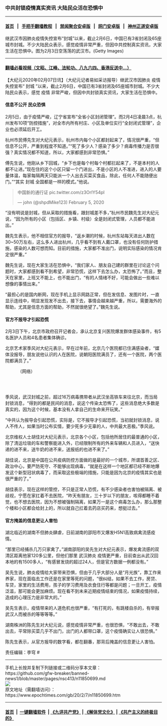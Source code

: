 ### 中共封锁疫情真实资讯 大陆民众活在恐惧中
------------------------

#### [首页](https://github.com/gfw-breaker/banned-news1/blob/master/README.md) &nbsp;&nbsp;|&nbsp;&nbsp; [手把手翻墙教程](https://github.com/gfw-breaker/guides/wiki) &nbsp;&nbsp;|&nbsp;&nbsp; [禁闻聚合安卓版](https://github.com/gfw-breaker/bn-android) &nbsp;&nbsp;|&nbsp;&nbsp; [网门安卓版](https://github.com/oGate2/oGate) &nbsp;&nbsp;|&nbsp;&nbsp; [神州正道安卓版](https://github.com/SzzdOgate/update) 



<div><img alt="" class="aligncenter wp-post-image" src="https://i.epochtimes.com/assets/uploads/2020/02/GettyImages-1198372862-600x400-1.jpg"/>
<div class="red16 caption">
 继武汉市因肺炎疫情失控宣布“封城”以来，截止2月6日，中国已有3省封闭及65座城市封城。不少大陆民众表示，感觉疫情非常严重，但因中共控制真实资讯，大家生活在恐惧中。图为2月3日空荡荡的武汉市。(Getty Images)
</div>
</div><hr/>

#### [翻墙必看视频（文昭、江峰、法轮功、八九六四、香港反送中...）](https://github.com/gfw-breaker/banned-news1/blob/master/pages/link3.md)

<div><p>
 【大纪元2020年02月07日讯】（大纪元记者易如采访报导）继武汉市因肺炎
 <ok href="https://www.epochtimes.com/gb/tag/%E7%96%AB%E6%83%85.html">
  疫情
 </ok>
 失控宣布“
 <ok href="https://www.epochtimes.com/gb/tag/%E5%B0%81%E5%9F%8E.html">
  封城
 </ok>
 ”以来，截止2月6日，中国已有3省封闭及65座城市封城。不少大陆民众表示，感觉
 <ok href="https://www.epochtimes.com/gb/tag/%E7%96%AB%E6%83%85.html">
  疫情
 </ok>
 非常严峻，但因中共封锁真实资讯，大家生活在恐惧中。
</p>
<h4>
 信息不公开 民众恐惧
</h4>
<p>
 2月5日，由于疫情严峻，辽宁省宣布“全省小区封闭管理”。而2月4日凌晨3点，杭州发布10项“防控措施”，对全市内所有村庄、小区及单位实行“全封闭式管理”，企业也必须延后开工。
</p>
<p>
 杭州市民傅先生对大纪元表示，杭州市内每个小区都封起来了，情况很严重，“但信息不公开，严重到程度不知道。”“死了多少人？感染了多少？病毒传播力是否很强？真实情况都不知道，所以，大家都感到非常恐惧。”
</p>
<p>
 傅先生说，他刚从乡下回城，“乡下也是每个村每个村都拦起来了，不是本村的人都不让进。”现在住的这个小区只留一个门进出，不是小区的人不准进，进入的人要量体温，每家每隔两天只能派一个人出去买菜买食品，除此，任何人不能随便出门。”“其实
 <ok href="https://www.epochtimes.com/gb/tag/%E5%B0%81%E5%9F%8E.html">
  封城
 </ok>
 全国都是一样的模式。”他说。
</p>
<blockquote class="twitter-tweet">
 <p dir="ltr" lang="zh">
  中国新的通行证
  <ok href="https://t.co/z3OrlY54pl">
   pic.twitter.com/z3OrlY54pl
  </ok>
 </p>
 <p>
  — john (@shpdMike123)
  <ok href="https://twitter.com/shpdMike123/status/1224924526619676672?ref_src=twsrc%5Etfw">
   February 5, 2020
  </ok>
 </p>
</blockquote>
<p>
 <p>
  “没有明说是封城，但从采取的措施看，跟封城差不多，”杭州市民魏先生对大纪元说，“因为所有的小区（包括区、乡镇、村级）全是封闭式管理，人员都不能进出。”
 </p>
 <p>
  魏先生表示，他不相信官方的报导，“返乡潮的时候，杭州东站每天进出人数在30~50万左右，这么多人进出杭州，几乎看不到有人戴口罩，也没有任何防护措施，感染的人数可想而知。目前的措施，大家都不准出门，说明实际感染的情况肯定很严重。”
 </p>
 <p>
  魏先生说，现在大家生活在恐惧中，“我们家人、朋友自己建的群里在讨论这个问题时，大家都感到看不到希望，非常恐慌，这样下去怎么办，太恐怖了。”而且，整天在家里，上班又不能上，也不能出门，“有的人情绪不好，可能会做出一些难以想像的事情出来。”
 </p>
 <p>
  “最担心的是国内断网，现在手机上显示网路正常，但在发信息、发图片时，一直显示连线中，明显发现发不出去，接下去，事情会越来越严重，所以，需要海外的帮助，尤其是信息方面的帮助，不然就很绝望了。”魏先生说。
 </p>
 <h4>
  官方不报导才引起恐慌
 </h4>
 <p>
  2月3日下午，北京市政府召开记者会，承认北京复兴医院爆发群体感染事件，有5名医护人员和4名患者集体确诊。
 </p>
 <p>
  北京艺术家季风对大纪元表示，早在过年前，北京几个医院都已住满感染者，“媒体没报导，朋友说他认识的人在医院，说朝阳医院满员了，还有一个医院，两个医院都满员了。”
 </p>
 <figure class="wp-caption aligncenter" id="attachment_11850802" style="width: 345px">
  <ok href="http://i.epochtimes.com/assets/uploads/2020/02/77579ae5eac3fbaf6fa00ae96e46db98.jpeg">
   <img alt="" class="wp-image-11850802" src="http://i.epochtimes.com/assets/uploads/2020/02/77579ae5eac3fbaf6fa00ae96e46db98-600x561.jpeg"/>
  </ok>
  <br/><figcaption class="wp-caption-text">
   （网络）
  </figcaption><br/>
 </figure><br/>
 <p>
  季风说，武汉封城之前，超过16万病毒携带者从武汉坐高铁车来往北京，而当局封锁消息，“得到的都是民间的消息，说这个传染太恐怖了，这些消息绝大多数是真实的，因为这个时候，基本没有人拿自己的生命来开玩笑。”
 </p>
 <p>
  “中共认为报导会引起恐慌，实际是，它不报导才引起恐慌，当初就封锁消息，说人不传人，如果当时公布实情，要少死多少无辜的人，中共最大恶极。”季风说。
 </p>
 <p>
  北京维权人士胡佳对大纪元表示，北京各个小区，包括他所居住的最普通的小区，除了清运垃圾的车和警察能进入外，已经限制所有的外来车辆和人员进入，“送快递的进不来，送牛奶的进不来，送报纸的也进不来了。”
 </p>
 <p>
  胡佳说，北京是中国在公共疫病防控方面做的是最好的一个城市，所谓首善之区、政治中心，要严防死守、不能够出现病毒，“就是在这样一个地区都已经不断地爆发这个新型冠状病毒了，而采取这些极端的措施，只能是因为北京的疫情其实也是很严重的了。”
 </p>
 <p>
  胡佳表示，现在这样的管控，不只是正常人恐慌，有不少感染者也害怕被隔离、被歧视，宁愿在家扛着不去医院，“昨天有朋友，三十岁以下的朋友，咳得都睡不着觉，也不想去医院，因为不想被强制隔离，如果万一是这个病毒怎么办，那么那整个楼和小区都会给封上的，所以就自己扛着去药店买药来，想挺过去。”
 </p>
 <h4>
  官方掩盖的信息更让人害怕
 </h4>
 <p>
  湖北临近的湖南不但肺炎肆虐，日前湖南的邵阳市又爆发H5N1高致病禽流感疫情。
 </p>
 <p>
  “那里已经捕杀几万只家禽了。”湖南邵阳的吴先生对大纪元表示，爆发禽流感的双清区距离他家120多公里，但他们那里
  <ok href="https://www.epochtimes.com/gb/tag/%E6%AD%A6%E6%B1%89%E8%82%BA%E7%82%8E.html">
   武汉肺炎
  </ok>
  疫情更严重，目前查出从武汉回本地的有1500多人，“有感冒发烧的超过24人，但是官方数据一例都没有。”
 </p>
 <p>
  吴先生说，肺炎疫情给大家带来恐惧，但由于几乎大部分人是“月光族”，靠工作来养家，现在面临去工作还是在家里等死的问题，“很纠结，如果不去工作，房贷、车贷，家里的生活费用，孩子的学习费用及衣食住行等都是问题；一旦开工，疫情泛滥，那可能会更加麻烦。现在看不到未来近期疫情结束的情况，如果疫情持续，造成的心理压力是非常大的。”
 </p>
 <p>
  吴先生表示，疫情带来的人道危机也很严重，“有打死的，有跳楼自杀的，有举报武汉人而被杀的等等等等。”
 </p>
 <p>
  湖南株洲的陈先生对大纪元说，感觉疫情非常严重，也很恐惧，“不敢出去，不敢出去，平常除买菜几乎不出门，出门的人都带口罩，这个疫情确实让人很恐惧。”
 </p>
 <p>
  陈先生表示，从官方报导的数字看，都在翻番，那背后掩盖的信息更让人害怕。
 </p>
 <p>
  责任编辑：李穹 #
 </p>
</p></div>
<hr/>
手机上长按并复制下列链接或二维码分享本文章：<br/>
https://github.com/gfw-breaker/banned-news1/blob/master/pages/nsc413/n11850699.md <br/>
<a href='https://github.com/gfw-breaker/banned-news1/blob/master/pages/nsc413/n11850699.md'><img src='https://github.com/gfw-breaker/banned-news1/blob/master/pages/nsc413/n11850699.md.png'/></a> <br/>
原文地址（需翻墙访问）：https://www.epochtimes.com/gb/20/2/7/n11850699.htm


------------------------
#### [首页](https://github.com/gfw-breaker/banned-news1/blob/master/README.md) &nbsp;|&nbsp; [一键翻墙软件](https://github.com/gfw-breaker/nogfw/blob/master/README.md) &nbsp;| [《九评共产党》](https://github.com/gfw-breaker/9ping.md/blob/master/README.md#九评之一评共产党是什么) | [《解体党文化》](https://github.com/gfw-breaker/jtdwh.md/blob/master/README.md) | [《共产主义的终极目的》](https://github.com/gfw-breaker/gczydzjmd.md/blob/master/README.md)


<img src='http://gfw-breaker.win/banned-news/pages/nsc413/n11850699.md' width='0px' height='0px'/>